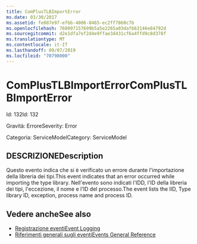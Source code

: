 ```yaml
---
title: ComPlusTLBImportError
ms.date: 03/30/2017
ms.assetid: fe087e97-efbb-4006-8465-ec2ff7860c7b
ms.openlocfilehash: 760097157699b5a5e2265a03daf663146e84792d
ms.sourcegitcommit: d2e1dfa7ef2d4e9ffae3d431cf6a4ffd9c8d378f
ms.translationtype: MT
ms.contentlocale: it-IT
ms.lasthandoff: 09/07/2019
ms.locfileid: "70798000"
---
```

# <a name="complustlbimporterror"></a><span data-ttu-id="c4e15-102">ComPlusTLBImportError</span><span class="sxs-lookup"><span data-stu-id="c4e15-102">ComPlusTLBImportError</span></span>
<span data-ttu-id="c4e15-103">Id: 132</span><span class="sxs-lookup"><span data-stu-id="c4e15-103">Id: 132</span></span>  
  
 <span data-ttu-id="c4e15-104">Gravità: Errore</span><span class="sxs-lookup"><span data-stu-id="c4e15-104">Severity: Error</span></span>  
  
 <span data-ttu-id="c4e15-105">Categoria: ServiceModel</span><span class="sxs-lookup"><span data-stu-id="c4e15-105">Category: ServiceModel</span></span>  
  
## <a name="description"></a><span data-ttu-id="c4e15-106">DESCRIZIONE</span><span class="sxs-lookup"><span data-stu-id="c4e15-106">Description</span></span>  
 <span data-ttu-id="c4e15-107">Questo evento indica che si è verificato un errore durante l'importazione della libreria dei tipi.</span><span class="sxs-lookup"><span data-stu-id="c4e15-107">This event indicates that an error occurred while importing the type library.</span></span> <span data-ttu-id="c4e15-108">Nell'evento sono indicati l'IDD, l'ID della libreria dei tipi, l'eccezione, il nome e l'ID del processo.</span><span class="sxs-lookup"><span data-stu-id="c4e15-108">The event lists the IID, Type library ID, exception, process name and process ID.</span></span>  
  
## <a name="see-also"></a><span data-ttu-id="c4e15-109">Vedere anche</span><span class="sxs-lookup"><span data-stu-id="c4e15-109">See also</span></span>

- [<span data-ttu-id="c4e15-110">Registrazione eventi</span><span class="sxs-lookup"><span data-stu-id="c4e15-110">Event Logging</span></span>](index.md)
- [<span data-ttu-id="c4e15-111">Riferimenti generali sugli eventi</span><span class="sxs-lookup"><span data-stu-id="c4e15-111">Events General Reference</span></span>](events-general-reference.md)
